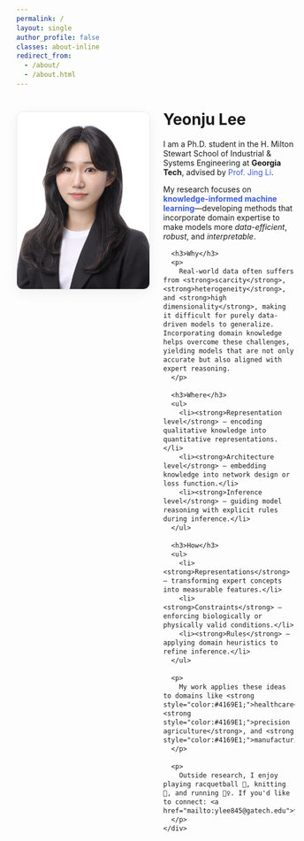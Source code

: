 ```yaml
---
permalink: /
layout: single
author_profile: false
classes: about-inline
redirect_from: 
  - /about/
  - /about.html
---
```

<!-- About hero: 사진 왼쪽, 텍스트 오른쪽 (깔끔·세련) -->
<style>
@import url('https://fonts.googleapis.com/css2?family=Inter:wght@300;400;600;800&display=swap');

:root{
  --brand:#3b5bdb;
  --line:#e9e9ee;
}

.about-inline .page__content{
  max-width: 1400px;      /* 글을 더 넓게 펼치기 */
  margin: 0 auto;
  padding: 0 1.5rem;
  font-family:'Inter',system-ui,-apple-system,'Segoe UI',Roboto,Arial,sans-serif;
  color:#333; font-weight:300; line-height:1.65;
}

/* 2) 이미지가 글 속에 '짧게' 떠 있게 */
.intro__img{
  float: left;                 /* 핵심: 오른쪽→아래로 글이 흘러감 */
  width: 240px;                /* 필요시 220~280 조절 */
  height: auto;
  border-radius: 12px;
  border: 1px solid var(--line);
  box-shadow: 0 6px 22px rgba(30,30,30,.06);
  margin: .2rem 1.5rem 1rem 0; /* 오른쪽/아래 여백 */
  display: block;
}

/* 3) float 정리: 이미지 높이 끝난 뒤 다음 섹션 겹침 방지 */
.intro::after{
  content: "";
  display: block;
  clear: both;
}

/* 4) 모바일에서는 안전하게 단일 열로 */
@media (max-width: 880px){
  .intro__img{
    float:none;
    margin: 0 auto 1rem;
    width: min(75%, 360px);
  }
}
/* 리스트 */
.aboutme ul{padding-left:1.25rem;margin-top:.75rem}
.aboutme li{margin:.6rem 0}

/* 링크 */
a{color:var(--brand);text-decoration:none}
a:hover{text-decoration:underline}

/* 모바일: 이미지 위, 본문 아래(가독성) */
@media (max-width: 880px){
  .intro__img{
    float:none;
    margin:0 auto 1rem;
    width: min(70%, 360px);   /* 화면에 맞게 자동 축소 */
  }
}
</style>

<div class="intro">
  <img class="intro__img" src="/images/prof_headshot7.jpg" alt="Portrait">

  <h1 class="intro__title">Yeonju Lee</h1>
  <div class="intro__lead">
    I am a Ph.D. student in the H. Milton Stewart School of Industrial & Systems Engineering at
    <strong>Georgia Tech</strong>, advised by <a href="https://sites.gatech.edu/jing-li/">Prof. Jing Li</a>.
  </div>
    <div class="aboutme">
      <p>
        My research focuses on <strong style="color:var(--brand)">knowledge-informed machine learning</strong>—developing methods that incorporate domain expertise to make models more <em>data-efficient</em>, <em>robust</em>, and <em>interpretable</em>.
      </p>

      <h3>Why</h3>
      <p>
        Real-world data often suffers from <strong>scarcity</strong>, <strong>heterogeneity</strong>, and <strong>high dimensionality</strong>, making it difficult for purely data-driven models to generalize. Incorporating domain knowledge helps overcome these challenges, yielding models that are not only accurate but also aligned with expert reasoning.
      </p>

      <h3>Where</h3>
      <ul>
        <li><strong>Representation level</strong> – encoding qualitative knowledge into quantitative representations.</li>
        <li><strong>Architecture level</strong> – embedding knowledge into network design or loss function.</li>
        <li><strong>Inference level</strong> – guiding model reasoning with explicit rules during inference.</li>
      </ul>

      <h3>How</h3>
      <ul>
        <li><strong>Representations</strong> – transforming expert concepts into measurable features.</li>
        <li><strong>Constraints</strong> – enforcing biologically or physically valid conditions.</li>
        <li><strong>Rules</strong> – applying domain heuristics to refine inference.</li>
      </ul>

      <p>
        My work applies these ideas to domains like <strong style="color:#4169E1;">healthcare</strong>, <strong style="color:#4169E1;">precision agriculture</strong>, and <strong style="color:#4169E1;">manufacturing</strong>.
      </p>

      <p>
        Outside research, I enjoy playing racquetball 🎾, knitting 🧶, and running 🏃‍♀️. If you'd like to connect: <a href="mailto:ylee845@gatech.edu">ylee845@gatech.edu</a>.
      </p>
    </div>
  </div>
</div>
